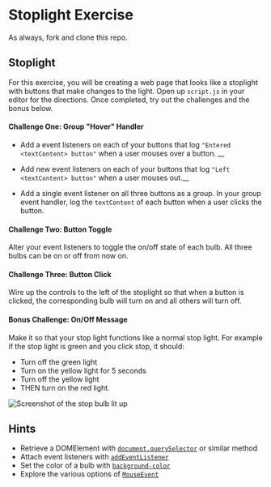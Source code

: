 # Stoplight Exercise

As always, fork and clone this repo.

## Stoplight

For this exercise, you will be creating a web page that looks like a stoplight with buttons that make changes to the light. Open up `script.js` in your editor for the directions. Once completed, try out the challenges and the bonus below.

#### Challenge One: Group "Hover" Handler

* Add a event listeners on each of your buttons that log `"Entered <textContent> button"` when a user mouses over a button. __

* Add new event listeners on each of your buttons that log `"Left <textContent> button"` when a user mouses out.__

* Add a single event listener on all three buttons as a group. In your group event handler, log the `textContent` of each button when a user clicks the button.

#### Challenge Two: Button Toggle

Alter your event listeners to toggle the on/off state of each bulb. All three bulbs can be on or off from now on.

#### Challenge Three: Button Click

Wire up the controls to the left of the stoplight so that when a button is clicked, the corresponding bulb will turn on and all others will turn off.

#### Bonus Challenge: On/Off Message

Make it so that your stop light functions like a normal stop light. For example if the stop light is green and you click stop, it should:
* Turn off the green light
* Turn on the yellow light for 5 seconds
* Turn off the yellow light
* THEN turn on the red light.

![Screenshot of the stop bulb lit up](screenshot.png)

## Hints

* Retrieve a DOMElement with [`document.querySelector`](https://developer.mozilla.org/en-US/docs/Web/API/Document/querySelector) or similar method
* Attach event listeners with [`addEventListener`](https://developer.mozilla.org/en-US/docs/Web/API/EventTarget/addEventListener)
* Set the color of a bulb with [`background-color`](https://developer.mozilla.org/en-US/docs/Web/CSS/background-color)
* Explore the various options of [`MouseEvent`](https://developer.mozilla.org/en-US/docs/Web/API/MouseEvent)
